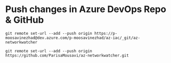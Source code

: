 # Push changes in Azure DevOps Repo & GitHub
```
git remote set-url --add --push origin https://p-moosavinezhad@dev.azure.com/p-moosavinezhad/az-iac/_git/az-networkwatcher

git remote set-url --add --push origin https://github.com/ParisaMousavi/az-networkwatcher.git
```